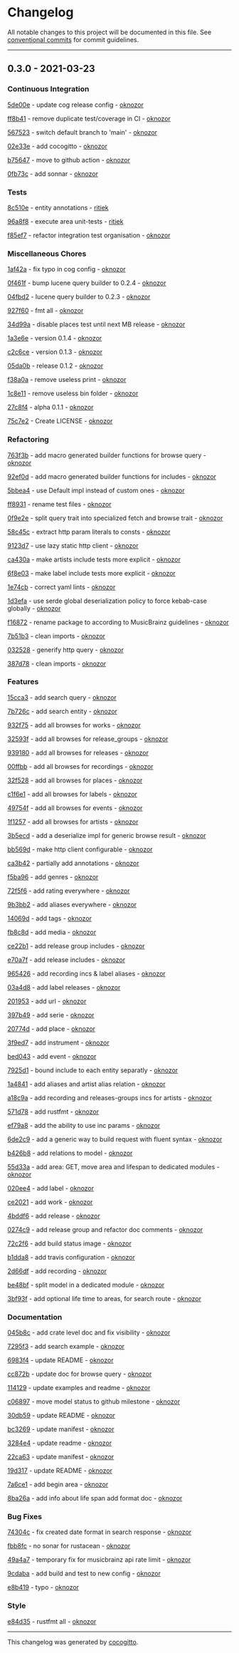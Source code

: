 # Changelog
All notable changes to this project will be documented in this file. See [conventional commits](https://www.conventionalcommits.org/) for commit guidelines.

- - -
## 0.3.0 - 2021-03-23


### Continuous Integration

[5de00e](https://github.com/oknozor/musicbrainz_rs/commit/5de00e01ec28078511fc4142c38399f0e38d1328) - update cog release config - [oknozor](https://github.com/oknozor)

[ff8b41](https://github.com/oknozor/musicbrainz_rs/commit/ff8b4147817e0755f8c3f473412372dab10dab91) - remove duplicate test/coverage in CI - [oknozor](https://github.com/oknozor)

[567523](https://github.com/oknozor/musicbrainz_rs/commit/567523c20d312d0e4cc8e0396907a42623fb1c12) - switch default branch to 'main' - [oknozor](https://github.com/oknozor)

[02e33e](https://github.com/oknozor/musicbrainz_rs/commit/02e33e95f1a7b5e14e8aa49fa07aa03d2058ae39) - add cocogitto - [oknozor](https://github.com/oknozor)

[b75647](https://github.com/oknozor/musicbrainz_rs/commit/b756478b8215742e8cf1e18140b7a7017d97aece) - move to github action - [oknozor](https://github.com/oknozor)

[0fb73c](https://github.com/oknozor/musicbrainz_rs/commit/0fb73c463a2af35140640453fe055aaf71505688) - add sonnar - [oknozor](https://github.com/oknozor)


### Tests

[8c510e](https://github.com/oknozor/musicbrainz_rs/commit/8c510e62449e47ee1f4cbde4ae377cca217b0383) - entity annotations - [ritiek](https://github.com/ritiek)

[96a8f8](https://github.com/oknozor/musicbrainz_rs/commit/96a8f8833818e5d99f9803a567a2b29012f30db4) - execute area unit-tests - [ritiek](https://github.com/ritiek)

[f85ef7](https://github.com/oknozor/musicbrainz_rs/commit/f85ef7279e3cc352d351370142d0069e18a8e1d8) - refactor integration test organisation - [oknozor](https://github.com/oknozor)


### Miscellaneous Chores

[1af42a](https://github.com/oknozor/musicbrainz_rs/commit/1af42a6bbd825d6650f92122eefdfdeb61f18df5) - fix typo in cog config - [oknozor](https://github.com/oknozor)

[0f461f](https://github.com/oknozor/musicbrainz_rs/commit/0f461fae8f73c0e33cf91447733caea7794ab530) - bump lucene query builder to 0.2.4 - [oknozor](https://github.com/oknozor)

[04fbd2](https://github.com/oknozor/musicbrainz_rs/commit/04fbd288eae042ba943d89dddf85bd7fdff27e00) - lucene query builder to 0.2.3 - [oknozor](https://github.com/oknozor)

[927f60](https://github.com/oknozor/musicbrainz_rs/commit/927f60ff6f9f18eb6ec6759ae214c30d3e0202e5) - fmt all - [oknozor](https://github.com/oknozor)

[34d99a](https://github.com/oknozor/musicbrainz_rs/commit/34d99a37b8c2f39075b7ceb964de45a2f4c649db) - disable places test until next MB release - [oknozor](https://github.com/oknozor)

[1a3e6e](https://github.com/oknozor/musicbrainz_rs/commit/1a3e6ea2a0fa7ef1fabcbeff9e7536cbaed8e188) - version 0.1.4 - [oknozor](https://github.com/oknozor)

[c2c6ce](https://github.com/oknozor/musicbrainz_rs/commit/c2c6ce842e2537e2d67e3b844ce0e9738c661975) - version 0.1.3 - [oknozor](https://github.com/oknozor)

[05da0b](https://github.com/oknozor/musicbrainz_rs/commit/05da0bdc992bb44a43dbd346b3d8a6437152c5aa) - release 0.1.2 - [oknozor](https://github.com/oknozor)

[f38a0a](https://github.com/oknozor/musicbrainz_rs/commit/f38a0a798cbae8ba8c4f81dc97aebab3dcb055c1) - remove useless print - [oknozor](https://github.com/oknozor)

[1c8e11](https://github.com/oknozor/musicbrainz_rs/commit/1c8e11192707a3a279f8e23e32b3244abd6fc692) - remove useless bin folder - [oknozor](https://github.com/oknozor)

[27c8f4](https://github.com/oknozor/musicbrainz_rs/commit/27c8f40861a9aa18e395c16a5ec29b43d34d33dc) - alpha 0.1.1 - [oknozor](https://github.com/oknozor)

[75c7e2](https://github.com/oknozor/musicbrainz_rs/commit/75c7e250bf6297fc141ee22772c39a827ab081cb) - Create LICENSE - [oknozor](https://github.com/oknozor)


### Refactoring

[763f3b](https://github.com/oknozor/musicbrainz_rs/commit/763f3b1d7d87f9d10927abed8f36e81d75d8fb43) - add macro generated builder functions for browse query - [oknozor](https://github.com/oknozor)

[92ef0d](https://github.com/oknozor/musicbrainz_rs/commit/92ef0ddac8d30398995fa8c4fbcc3755847556b6) - add macro generated builder functions for includes - [oknozor](https://github.com/oknozor)

[5bbea4](https://github.com/oknozor/musicbrainz_rs/commit/5bbea4b2ace03f39750ea7593f34b8e0e3b48eef) - use Default impl instead of custom ones - [oknozor](https://github.com/oknozor)

[ff8931](https://github.com/oknozor/musicbrainz_rs/commit/ff8931eead07a5fbb0db83b497f017e36c54f4f8) - rename test files - [oknozor](https://github.com/oknozor)

[0f9e2e](https://github.com/oknozor/musicbrainz_rs/commit/0f9e2e6ea871b4ed5dd4b8794b79b8d199656834) - split query trait into specialized fetch and browse trait - [oknozor](https://github.com/oknozor)

[58c45c](https://github.com/oknozor/musicbrainz_rs/commit/58c45c5b27ea9c2b05ffae4846e70c274037761b) - extract http param literals to consts - [oknozor](https://github.com/oknozor)

[9123d7](https://github.com/oknozor/musicbrainz_rs/commit/9123d7348dff7c2a287704ecac6f9da8c7904e1e) - use lazy static http client - [oknozor](https://github.com/oknozor)

[ca430a](https://github.com/oknozor/musicbrainz_rs/commit/ca430aeb36c842498c43a4df73c1509912ae2ff0) - make artists include tests more explicit - [oknozor](https://github.com/oknozor)

[6f8e03](https://github.com/oknozor/musicbrainz_rs/commit/6f8e0321c0748f6a6cea58c957652443ea8f1561) - make label include tests more explicit - [oknozor](https://github.com/oknozor)

[1e74cb](https://github.com/oknozor/musicbrainz_rs/commit/1e74cbc8ff0971242e5c0b0bc7f1def6d36e1932) - correct yaml lints - [oknozor](https://github.com/oknozor)

[1d3efa](https://github.com/oknozor/musicbrainz_rs/commit/1d3efae1a82d0d69912a74e999b966724da3c605) - use serde global deserialization policy to force kebab-case globally - [oknozor](https://github.com/oknozor)

[f16872](https://github.com/oknozor/musicbrainz_rs/commit/f168723789f0b4d82dd4fe2fa2d00eb3b96defb9) - rename package to according to MusicBrainz guidelines - [oknozor](https://github.com/oknozor)

[7b51b3](https://github.com/oknozor/musicbrainz_rs/commit/7b51b373dfdcbb11ae2551552b0e83d52e624db3) - clean imports - [oknozor](https://github.com/oknozor)

[032528](https://github.com/oknozor/musicbrainz_rs/commit/032528415658e8e82012997b7c037455467ed9bb) - generify http query - [oknozor](https://github.com/oknozor)

[387d78](https://github.com/oknozor/musicbrainz_rs/commit/387d786e8a2c5cc8346ae259868115e7a9214d17) - clean imports - [oknozor](https://github.com/oknozor)


### Features

[15cca3](https://github.com/oknozor/musicbrainz_rs/commit/15cca3ca4160cb1b372592dc321eae5296a79055) - add search query - [oknozor](https://github.com/oknozor)

[7b726c](https://github.com/oknozor/musicbrainz_rs/commit/7b726c0d34c53d6e76889ef3eec2a02525688e3d) - add search entity - [oknozor](https://github.com/oknozor)

[932f75](https://github.com/oknozor/musicbrainz_rs/commit/932f75117be29068ac4ea9925686f95c8f2ec216) - add all browses for works - [oknozor](https://github.com/oknozor)

[32593f](https://github.com/oknozor/musicbrainz_rs/commit/32593f2d7a60468c0f4703d96c5b768de19d3f97) - add all browses for release_groups - [oknozor](https://github.com/oknozor)

[939180](https://github.com/oknozor/musicbrainz_rs/commit/939180aa9b1e94350ab9a80472eddefb98ea8df1) - add all browses for releases - [oknozor](https://github.com/oknozor)

[00ffbb](https://github.com/oknozor/musicbrainz_rs/commit/00ffbbfdf0fa514212f02628e2fced5c644addb3) - add all browses for recordings - [oknozor](https://github.com/oknozor)

[32f528](https://github.com/oknozor/musicbrainz_rs/commit/32f5289d9cb33746718efe9bec4c68a47a6965d7) - add all browses for places - [oknozor](https://github.com/oknozor)

[c1f6e1](https://github.com/oknozor/musicbrainz_rs/commit/c1f6e1fe356a08b62b4c4a427f93cfc196d529df) - add all browses for labels - [oknozor](https://github.com/oknozor)

[49754f](https://github.com/oknozor/musicbrainz_rs/commit/49754ffb6c5454c4e2fd0262786069f442b3a4b5) - add all browses for events - [oknozor](https://github.com/oknozor)

[1f1257](https://github.com/oknozor/musicbrainz_rs/commit/1f1257fd5a369dd9cb9bc752c36b4d16a9caf10e) - add all browses for artists - [oknozor](https://github.com/oknozor)

[3b5ecd](https://github.com/oknozor/musicbrainz_rs/commit/3b5ecd748ee8042ebe95310847ee6df7a4442a41) - add a deserialize impl for generic browse result - [oknozor](https://github.com/oknozor)

[bb569d](https://github.com/oknozor/musicbrainz_rs/commit/bb569d056a9103adc653e08b3bd8ffbd71a4560a) - make http client configurable - [oknozor](https://github.com/oknozor)

[ca3b42](https://github.com/oknozor/musicbrainz_rs/commit/ca3b427ab48b49e4afbd5fb84d4c1977e4341681) - partially add annotations - [oknozor](https://github.com/oknozor)

[f5ba96](https://github.com/oknozor/musicbrainz_rs/commit/f5ba964c3eba81e41e68e3e74199afab10dcb038) - add genres - [oknozor](https://github.com/oknozor)

[72f5f6](https://github.com/oknozor/musicbrainz_rs/commit/72f5f6547178ffa4ce000497c8529d9f5015ee5e) - add rating everywhere - [oknozor](https://github.com/oknozor)

[9b3bb2](https://github.com/oknozor/musicbrainz_rs/commit/9b3bb25764ac1b8013f1e7917e05d1cd17cf9b9e) - add aliases everywhere - [oknozor](https://github.com/oknozor)

[14069d](https://github.com/oknozor/musicbrainz_rs/commit/14069d4863c1fb3f55ac9b7f2378b6818aa2dc43) - add tags - [oknozor](https://github.com/oknozor)

[fb8c8d](https://github.com/oknozor/musicbrainz_rs/commit/fb8c8d64498adce20de654e62bd4b8eb70309953) - add media - [oknozor](https://github.com/oknozor)

[ce22b1](https://github.com/oknozor/musicbrainz_rs/commit/ce22b1b979011471942f6a16381d26d16a6107bc) - add release group includes - [oknozor](https://github.com/oknozor)

[e70a7f](https://github.com/oknozor/musicbrainz_rs/commit/e70a7fc03809537f0e330c084cadfd0def02a7e0) - add release includes - [oknozor](https://github.com/oknozor)

[965426](https://github.com/oknozor/musicbrainz_rs/commit/965426f8ff31b48a49fe7dd1ffeb87d5818f3ff3) - add recording incs & label aliases - [oknozor](https://github.com/oknozor)

[03a4d8](https://github.com/oknozor/musicbrainz_rs/commit/03a4d81c1511d5d1d5252c4c1bbc4eca28cc1e1c) - add label releases - [oknozor](https://github.com/oknozor)

[201953](https://github.com/oknozor/musicbrainz_rs/commit/201953bd943a6637155f18be896cc2938687fbe8) - add url - [oknozor](https://github.com/oknozor)

[397b49](https://github.com/oknozor/musicbrainz_rs/commit/397b497a18e89048b7348c3c100ef6cade4b3ec3) - add serie - [oknozor](https://github.com/oknozor)

[20774d](https://github.com/oknozor/musicbrainz_rs/commit/20774d58794f9b0ac6afa4f56d5ec4a8c1afc574) - add place - [oknozor](https://github.com/oknozor)

[3f9ed7](https://github.com/oknozor/musicbrainz_rs/commit/3f9ed73e39871d586bca5687c04d360d7dd05fcd) - add instrument - [oknozor](https://github.com/oknozor)

[bed043](https://github.com/oknozor/musicbrainz_rs/commit/bed043d70e1b36fc00204b138947079468426147) - add event - [oknozor](https://github.com/oknozor)

[7925d1](https://github.com/oknozor/musicbrainz_rs/commit/7925d1a1b4b9a78321470721f185c81b711b116b) - bound include to each entity separatly - [oknozor](https://github.com/oknozor)

[1a4841](https://github.com/oknozor/musicbrainz_rs/commit/1a4841ea02517a3f454859537f378f8ebd113a8f) - add aliases and artist alias relation - [oknozor](https://github.com/oknozor)

[a18c9a](https://github.com/oknozor/musicbrainz_rs/commit/a18c9af78ef7234d1a0cb9bf12db00d37f86ae78) - add recording and releases-groups incs for artists - [oknozor](https://github.com/oknozor)

[571d78](https://github.com/oknozor/musicbrainz_rs/commit/571d7851c735a96b2f47cd11521eaa57f5065024) - add rustfmt - [oknozor](https://github.com/oknozor)

[ef79a8](https://github.com/oknozor/musicbrainz_rs/commit/ef79a87c6be9b797cf2762c6895b627fd5cd045e) - add the ability to use inc params - [oknozor](https://github.com/oknozor)

[6de2c9](https://github.com/oknozor/musicbrainz_rs/commit/6de2c9202a24187618c3b9a0b62475784e3ccb11) - add a generic way to build request with fluent syntax - [oknozor](https://github.com/oknozor)

[b426b8](https://github.com/oknozor/musicbrainz_rs/commit/b426b87ccae54b364b58795e8b67c8425891a7a7) - add relations to model - [oknozor](https://github.com/oknozor)

[55d33a](https://github.com/oknozor/musicbrainz_rs/commit/55d33aeb1ef839fefef6c686bd16c0bb289bb3c7) - add area: GET, move area and lifespan to dedicated modules - [oknozor](https://github.com/oknozor)

[020ee4](https://github.com/oknozor/musicbrainz_rs/commit/020ee40569a9019c47b62684ca775876d488a149) - add label - [oknozor](https://github.com/oknozor)

[ce2021](https://github.com/oknozor/musicbrainz_rs/commit/ce2021f24ed9f073dc29349f2a6449cf49c55799) - add work - [oknozor](https://github.com/oknozor)

[4bddf6](https://github.com/oknozor/musicbrainz_rs/commit/4bddf64116dd150824612b1921e6ec401a237438) - add release - [oknozor](https://github.com/oknozor)

[0274c9](https://github.com/oknozor/musicbrainz_rs/commit/0274c910019a950169de8c2890d54b33113d8935) - add release group and refactor doc comments - [oknozor](https://github.com/oknozor)

[72c2f6](https://github.com/oknozor/musicbrainz_rs/commit/72c2f660e3f5bbdd8e0b405cf0fea8a4f7998fa2) - add build status image - [oknozor](https://github.com/oknozor)

[b1dda8](https://github.com/oknozor/musicbrainz_rs/commit/b1dda857809b3d3b59f5f483265e1242879d6e83) - add travis configuration - [oknozor](https://github.com/oknozor)

[2d66df](https://github.com/oknozor/musicbrainz_rs/commit/2d66df62a528e4231123b952af8550d3a146ec9c) - add recording - [oknozor](https://github.com/oknozor)

[be48bf](https://github.com/oknozor/musicbrainz_rs/commit/be48bfcc2dc27620530c2ba0368362c67ea6576e) - split model in a dedicated module - [oknozor](https://github.com/oknozor)

[3bf93f](https://github.com/oknozor/musicbrainz_rs/commit/3bf93f1222b3e1a2c61351eec5096f569c069381) - add optional life time to areas, for search route - [oknozor](https://github.com/oknozor)


### Documentation

[045b8c](https://github.com/oknozor/musicbrainz_rs/commit/045b8c4f0f5c49498fef1db914c0c33ca10999f6) - add crate level doc and fix visibility - [oknozor](https://github.com/oknozor)

[7295f3](https://github.com/oknozor/musicbrainz_rs/commit/7295f3a2180a321e7f7cc1b1769f517b72428dbb) - add search example - [oknozor](https://github.com/oknozor)

[6983f4](https://github.com/oknozor/musicbrainz_rs/commit/6983f4c0948dc76d1c65d702b4a02124751f5906) - update README - [oknozor](https://github.com/oknozor)

[cc872b](https://github.com/oknozor/musicbrainz_rs/commit/cc872b1b087da9517d30e58b7900a6905126e4bf) - update doc for browse query - [oknozor](https://github.com/oknozor)

[114129](https://github.com/oknozor/musicbrainz_rs/commit/114129cd7a2eb2ee5b6b805135eeea87bd27f006) - update examples and readme - [oknozor](https://github.com/oknozor)

[c06897](https://github.com/oknozor/musicbrainz_rs/commit/c068973e50951666ab394c0ec0c202993a53d452) - move model status to github milestone - [oknozor](https://github.com/oknozor)

[30db59](https://github.com/oknozor/musicbrainz_rs/commit/30db592cd40852932d29e6cf927e0a8d587f0c2f) - update README - [oknozor](https://github.com/oknozor)

[bc3269](https://github.com/oknozor/musicbrainz_rs/commit/bc326978bf36dbe62d24995323b1b7d61db69a1f) - update manifest - [oknozor](https://github.com/oknozor)

[3284e4](https://github.com/oknozor/musicbrainz_rs/commit/3284e498b469aa540ba5f19090884f7864cf7dda) - update readme - [oknozor](https://github.com/oknozor)

[22ca63](https://github.com/oknozor/musicbrainz_rs/commit/22ca6333a63b79cf6ca279fb213afe59d798fe3e) - update manifest - [oknozor](https://github.com/oknozor)

[19d317](https://github.com/oknozor/musicbrainz_rs/commit/19d3176c8a8063a684eeff6c86a00ec7d6780955) - update README - [oknozor](https://github.com/oknozor)

[7a6ce1](https://github.com/oknozor/musicbrainz_rs/commit/7a6ce1f62587645999e4a940700424dfd516bcc7) - add begin area - [oknozor](https://github.com/oknozor)

[8ba26a](https://github.com/oknozor/musicbrainz_rs/commit/8ba26af15902efd47c7f671f28a3d7fe841a2667) - add info about life span add format doc - [oknozor](https://github.com/oknozor)


### Bug Fixes

[74304c](https://github.com/oknozor/musicbrainz_rs/commit/74304c4ef04314b2ea19c870e4aa4cc947f92673) - fix created date format in search response - [oknozor](https://github.com/oknozor)

[fbb8fc](https://github.com/oknozor/musicbrainz_rs/commit/fbb8fc6f8ce991426ec14936ccebfa7caa47ad70) - no sonar for rustacean - [oknozor](https://github.com/oknozor)

[49a4a7](https://github.com/oknozor/musicbrainz_rs/commit/49a4a711bcea56773d1005eeb6112363f32976c9) - temporary fix for musicbrainz api rate limit - [oknozor](https://github.com/oknozor)

[9cdaba](https://github.com/oknozor/musicbrainz_rs/commit/9cdaba602bceb2f676acbc8ef845c95bd0a6e3fe) - add build and test to new config - [oknozor](https://github.com/oknozor)

[e8b419](https://github.com/oknozor/musicbrainz_rs/commit/e8b419c287e5c794fcbd29eae89248ae9b3fd385) - typo - [oknozor](https://github.com/oknozor)


### Style

[e84d35](https://github.com/oknozor/musicbrainz_rs/commit/e84d35b8dfc676f1cb99bb8663d2ee5c25bd0031) - rustfmt all - [oknozor](https://github.com/oknozor)


- - -

This changelog was generated by [cocogitto](https://github.com/oknozor/cocogitto).